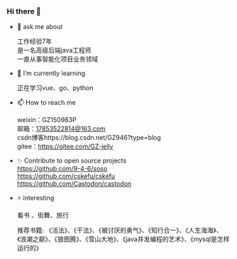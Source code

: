 ### Hi there 👋

- 💬 ask me about
  
   工作经验7年  
   是一名高级后端java工程师   
   一直从事智能化项目业务领域   
 
- 🌱 I’m currently learning
  
   正在学习vue、go、python

- 📫 How to reach me
  
   weixin：GZ150983P  
   邮箱：17853522814@163.com  
   csdn博客https://blog.csdn.net/GZ946?type=blog  
   gitee：https://gitee.com/GZ-jelly  

- ✨ Contribute to open source projects  
   https://github.com/9-4-6/soso  
   https://github.com/cskefu/cskefu  
   https://github.com/Castodon/castodon  
   
- ⚡ interesting
  
   看书 、街舞、旅行 

   推荐书籍:
   《活法》、《干法》、《被讨厌的勇气》、《知行合一》、《人生海海》、《浪潮之巅》、《狼图腾》、《雪山大地》、《java并发编程的艺术》、《mysql是怎样运行的》
 
